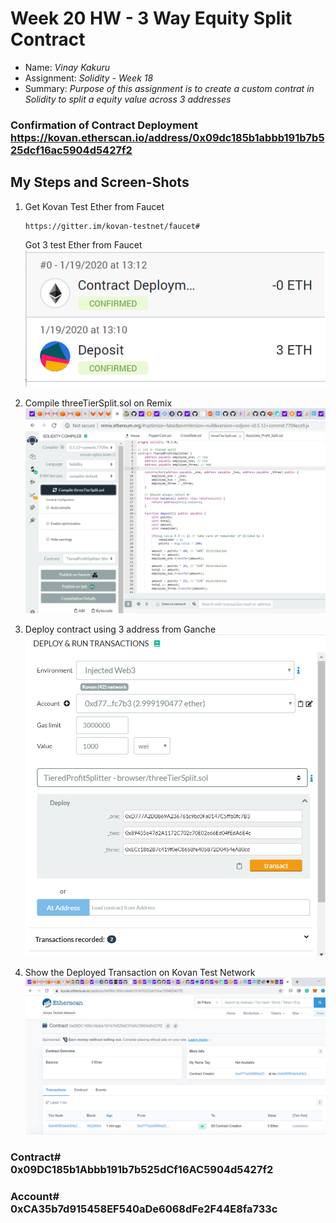 # Week 20 HW - 3 Way Equity Split Contract

* Name: *Vinay Kakuru*
* Assignment: *Solidity - Week 18*
* Summary: *Purpose of this assignment is to create a custom contrat in Solidity to split a equity value across 3 addresses*

### Confirmation of Contract Deployment https://kovan.etherscan.io/address/0x09dc185b1abbb191b7b525dcf16ac5904d5427f2

## My Steps and Screen-Shots

1) Get Kovan Test Ether from Faucet 
    ```
    https://gitter.im/kovan-testnet/faucet#
    ```
    Got 3 test Ether from Faucet
   ![Faucet](./InitialEther0to3.png) 

2) Compile threeTierSplit.sol on Remix
   ![Compile](./CompileOnRexix.png)

3) Deploy contract using 3 address from Ganche
   ![Deploy](./3WaySplitAddresses.png)

4) Show the Deployed Transaction on Kovan Test Network
   ![Contract](./DeployedContractOnKovan.png)
   
### Contract# 0x09DC185b1Abbb191b7b525dCf16AC5904d5427f2
### Account#  0xCA35b7d915458EF540aDe6068dFe2F44E8fa733c